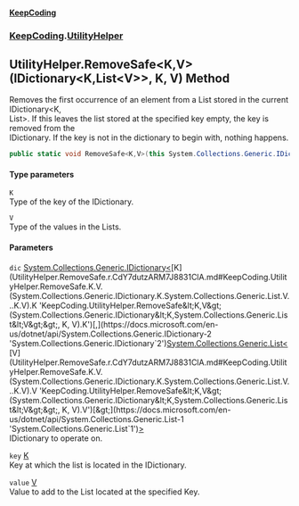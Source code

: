#### [KeepCoding](index.md 'index')
### [KeepCoding](KeepCoding.md 'KeepCoding').[UtilityHelper](UtilityHelper.md 'KeepCoding.UtilityHelper')
## UtilityHelper.RemoveSafe&lt;K,V&gt;(IDictionary&lt;K,List&lt;V&gt;&gt;, K, V) Method
Removes the first occurrence of an element from a List<V> stored in the current IDictionary<K,  
List<V>>. If this leaves the list stored at the specified key empty, the key is removed from the  
IDictionary. If the key is not in the dictionary to begin with, nothing happens.
```csharp
public static void RemoveSafe<K,V>(this System.Collections.Generic.IDictionary<K,System.Collections.Generic.List<V>> dic, K key, V value);
```
#### Type parameters
<a name='KeepCoding.UtilityHelper.RemoveSafe.K.V.(System.Collections.Generic.IDictionary.K.System.Collections.Generic.List.V...K.V).K'></a>
`K`  
Type of the key of the IDictionary.
  
<a name='KeepCoding.UtilityHelper.RemoveSafe.K.V.(System.Collections.Generic.IDictionary.K.System.Collections.Generic.List.V...K.V).V'></a>
`V`  
Type of the values in the Lists.
  
#### Parameters
<a name='KeepCoding.UtilityHelper.RemoveSafe.K.V.(System.Collections.Generic.IDictionary.K.System.Collections.Generic.List.V...K.V).dic'></a>
`dic` [System.Collections.Generic.IDictionary&lt;](https://docs.microsoft.com/en-us/dotnet/api/System.Collections.Generic.IDictionary-2 'System.Collections.Generic.IDictionary`2')[K](UtilityHelper.RemoveSafe.r.CdY7dutzARM7J8831ClA.md#KeepCoding.UtilityHelper.RemoveSafe.K.V.(System.Collections.Generic.IDictionary.K.System.Collections.Generic.List.V...K.V).K 'KeepCoding.UtilityHelper.RemoveSafe&lt;K,V&gt;(System.Collections.Generic.IDictionary&lt;K,System.Collections.Generic.List&lt;V&gt;&gt;, K, V).K')[,](https://docs.microsoft.com/en-us/dotnet/api/System.Collections.Generic.IDictionary-2 'System.Collections.Generic.IDictionary`2')[System.Collections.Generic.List&lt;](https://docs.microsoft.com/en-us/dotnet/api/System.Collections.Generic.List-1 'System.Collections.Generic.List`1')[V](UtilityHelper.RemoveSafe.r.CdY7dutzARM7J8831ClA.md#KeepCoding.UtilityHelper.RemoveSafe.K.V.(System.Collections.Generic.IDictionary.K.System.Collections.Generic.List.V...K.V).V 'KeepCoding.UtilityHelper.RemoveSafe&lt;K,V&gt;(System.Collections.Generic.IDictionary&lt;K,System.Collections.Generic.List&lt;V&gt;&gt;, K, V).V')[&gt;](https://docs.microsoft.com/en-us/dotnet/api/System.Collections.Generic.List-1 'System.Collections.Generic.List`1')[&gt;](https://docs.microsoft.com/en-us/dotnet/api/System.Collections.Generic.IDictionary-2 'System.Collections.Generic.IDictionary`2')  
IDictionary to operate on.
  
<a name='KeepCoding.UtilityHelper.RemoveSafe.K.V.(System.Collections.Generic.IDictionary.K.System.Collections.Generic.List.V...K.V).key'></a>
`key` [K](UtilityHelper.RemoveSafe.r.CdY7dutzARM7J8831ClA.md#KeepCoding.UtilityHelper.RemoveSafe.K.V.(System.Collections.Generic.IDictionary.K.System.Collections.Generic.List.V...K.V).K 'KeepCoding.UtilityHelper.RemoveSafe&lt;K,V&gt;(System.Collections.Generic.IDictionary&lt;K,System.Collections.Generic.List&lt;V&gt;&gt;, K, V).K')  
Key at which the list is located in the IDictionary.
  
<a name='KeepCoding.UtilityHelper.RemoveSafe.K.V.(System.Collections.Generic.IDictionary.K.System.Collections.Generic.List.V...K.V).value'></a>
`value` [V](UtilityHelper.RemoveSafe.r.CdY7dutzARM7J8831ClA.md#KeepCoding.UtilityHelper.RemoveSafe.K.V.(System.Collections.Generic.IDictionary.K.System.Collections.Generic.List.V...K.V).V 'KeepCoding.UtilityHelper.RemoveSafe&lt;K,V&gt;(System.Collections.Generic.IDictionary&lt;K,System.Collections.Generic.List&lt;V&gt;&gt;, K, V).V')  
Value to add to the List located at the specified Key.
  

